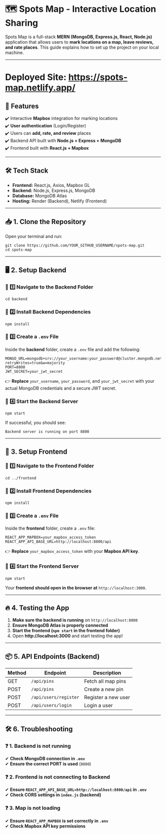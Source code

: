 # 🗺️ Spots Map - Interactive Location Sharing

Spots Map is a full-stack **MERN (MongoDB, Express.js, React, Node.js)** application that allows users to **mark locations on a map, leave reviews, and rate places**. This guide explains how to set up the project on your local machine.

---

# Deployed Site: https://spots-map.netlify.app/

## 🚀 **Features**
✔️ Interactive **Mapbox** integration for marking locations  
✔️ **User authentication** (Login/Register)  
✔️ Users can **add, rate, and review** places  
✔️ Backend API built with **Node.js + Express + MongoDB**  
✔️ Frontend built with **React.js + Mapbox**  

---

## 🛠 **Tech Stack**
- **Frontend:** React.js, Axios, Mapbox GL
- **Backend:** Node.js, Express.js, MongoDB
- **Database:** MongoDB Atlas
- **Hosting:** Render (Backend), Netlify (Frontend)

---

## 📥 **1. Clone the Repository**
Open your terminal and run:
```
git clone https://github.com/YOUR_GITHUB_USERNAME/spots-map.git
cd spots-map
```

---

## 🖥️ **2. Setup Backend**
### 📌 **1️⃣ Navigate to the Backend Folder**
```
cd backend
```

### 📌 **2️⃣ Install Backend Dependencies**
```
npm install
```

### 📌 **3️⃣ Create a `.env` File**
Inside the **backend** folder, create a `.env` file and add the following:
```
MONGO_URL=mongodb+srv://your_username:your_password@cluster.mongodb.net/spotsmap?retryWrites=true&w=majority
PORT=8800
JWT_SECRET=your_jwt_secret
```
👉 **Replace** `your_username`, `your_password`, and `your_jwt_secret` with your actual MongoDB credentials and a secure JWT secret.

### 📌 **4️⃣ Start the Backend Server**
```
npm start
```
If successful, you should see:
```
Backend server is running on port 8800
```

---

## 🎨 **3. Setup Frontend**
### 📌 **1️⃣ Navigate to the Frontend Folder**
```
cd ../frontend
```

### 📌 **2️⃣ Install Frontend Dependencies**
```
npm install
```

### 📌 **3️⃣ Create a `.env` File**
Inside the **frontend** folder, create a `.env` file:
```
REACT_APP_MAPBOX=your_mapbox_access_token
REACT_APP_API_BASE_URL=http://localhost:8800/api
```
👉 **Replace** `your_mapbox_access_token` with your **Mapbox API key**.

### 📌 **4️⃣ Start the Frontend Server**
```
npm start
```
Your **frontend should open in the browser at** `http://localhost:3000`.

---

## 🔥 **4. Testing the App**
1. **Make sure the backend is running** on `http://localhost:8800`
2. **Ensure MongoDB Atlas is properly connected**
3. **Start the frontend (`npm start` in the frontend folder)**
4. Open **http://localhost:3000** and start testing the app!

---

## 📦 **5. API Endpoints (Backend)**
| Method | Endpoint | Description |
|--------|----------|-------------|
| GET | `/api/pins` | Fetch all map pins |
| POST | `/api/pins` | Create a new pin |
| POST | `/api/users/register` | Register a new user |
| POST | `/api/users/login` | Login a user |

---

## 🛠 **6. Troubleshooting**
### ❓ **1. Backend is not running**
✔ **Check MongoDB connection in `.env`**  
✔ **Ensure the correct PORT is used** (`8800`)  

### ❓ **2. Frontend is not connecting to Backend**
✔ **Ensure `REACT_APP_API_BASE_URL=http://localhost:8800/api` in `.env`**  
✔ **Check CORS settings in `index.js` (backend)**  

### ❓ **3. Map is not loading**
✔ **Ensure `REACT_APP_MAPBOX` is set correctly in `.env`**  
✔ **Check Mapbox API key permissions**  
